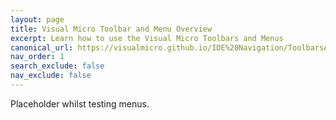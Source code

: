 ```yaml
---
layout: page
title: Visual Micro Toolbar and Menu Overview
excerpt: Learn how to use the Visual Micro Toolbars and Menus
canonical_url: https://visualmicro.github.io/IDE%20Navigation/ToolbarsAndMenusOverview
nav_order: 1
search_exclude: false
nav_exclude: false
---
```

[//]: # (Add Link to previous page in a commend, in case of issues and for reference)
[//]: # (https://www.visualmicro.com/page/User-Guide.aspx?doc=Toolbar-And-Menu-Overview.html)
[//]: # (permalink: /IDE Navigation/ToolbarsAndMenusOverview)
Placeholder whilst testing menus.


